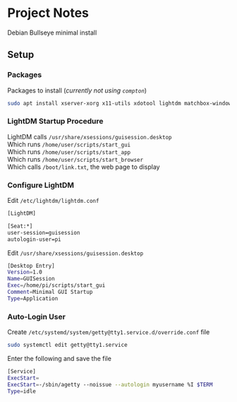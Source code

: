 # Project Notes

Debian Bullseye minimal install


## Setup

### Packages

Packages to install (*currently not using ```compton```*)
```bash
sudo apt install xserver-xorg x11-utils xdotool lightdm matchbox-window-manager compton chromium chromium-l10n
```


### LightDM Startup Procedure

LightDM calls ```/usr/share/xsessions/guisession.desktop```  
Which runs ```/home/user/scripts/start_gui```  
Which runs ```/home/user/scripts/start_app```  
Which runs ```/home/user/scripts/start_browser```  
Which calls ```/boot/link.txt```, the web page to display


### Configure LightDM

Edit ```/etc/lightdm/lightdm.conf```
```bash
[LightDM]

[Seat:*]
user-session=guisession
autologin-user=pi
```

Edit ```/usr/share/xsessions/guisession.desktop```
```bash
[Desktop Entry]
Version=1.0
Name=GUISession
Exec=/home/pi/scripts/start_gui
Comment=Minimal GUI Startup
Type=Application
```


### Auto-Login User

Create ```/etc/systemd/system/getty@tty1.service.d/override.conf``` file
```bash
sudo systemctl edit getty@tty1.service
```

Enter the following and save the file
```bash
[Service]
ExecStart=
ExecStart=-/sbin/agetty --noissue --autologin myusername %I $TERM
Type=idle
```
